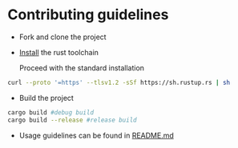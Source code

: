 # Contributing guidelines

- Fork and clone the project

- [Install](https://www.rust-lang.org/tools/install) the rust toolchain

    Proceed with the standard installation

```sh
curl --proto '=https' --tlsv1.2 -sSf https://sh.rustup.rs | sh
```

- Build the project

```sh
cargo build #debug build
cargo build --release #release build
```

- Usage guidelines can be found in [README.md](/README.md)